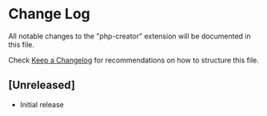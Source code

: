 # Change Log

All notable changes to the "php-creator" extension will be documented in this file.

Check [Keep a Changelog](http://keepachangelog.com/) for recommendations on how to structure this file.

## [Unreleased]

- Initial release